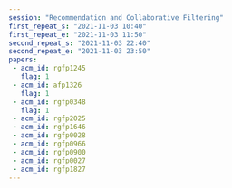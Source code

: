 ```yaml
---
session: "Recommendation and Collaborative Filtering"
first_repeat_s: "2021-11-03 10:40" 
first_repeat_e: "2021-11-03 11:50" 
second_repeat_s: "2021-11-03 22:40" 
second_repeat_e: "2021-11-03 23:50" 
papers:
 - acm_id: rgfp1245
   flag: 1
 - acm_id: afp1326
   flag: 1
 - acm_id: rgfp0348
   flag: 1
 - acm_id: rgfp2025
 - acm_id: rgfp1646
 - acm_id: rgfp0028
 - acm_id: rgfp0966
 - acm_id: rgfp0900
 - acm_id: rgfp0027
 - acm_id: rgfp1827
---
```

